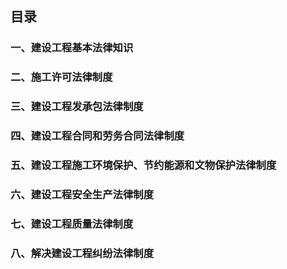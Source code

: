 ## 目录
### 一、建设工程基本法律知识
### 二、施工许可法律制度
### 三、建设工程发承包法律制度
### 四、建设工程合同和劳务合同法律制度
### 五、建设工程施工环境保护、节约能源和文物保护法律制度
### 六、建设工程安全生产法律制度
### 七、建设工程质量法律制度
### 八、解决建设工程纠纷法律制度
